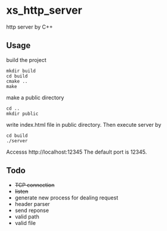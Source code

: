 # xs_http_server
http server by C++

## Usage
build the project
```
mkdir build
cd build
cmake ..
make
```

make a public directory
```
cd ..
mkdir public
```

write index.html file in public directory. Then execute server by
```
cd build
./server
```
Accesss http://localhost:12345
The default port is 12345.

## Todo
- ~~TCP connection~~
- ~~listen~~
- generate new process for dealing request
- header parser
- send reponse
- valid path
- valid file

